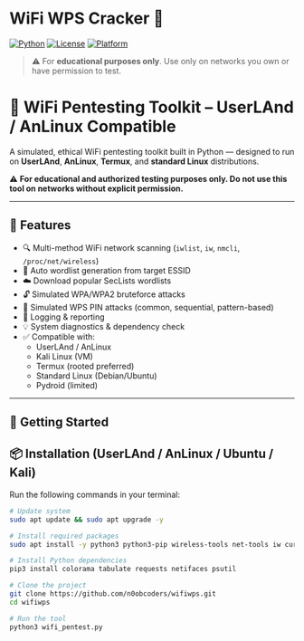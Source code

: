 # WiFi WPS Cracker 🔐

[![Python](https://img.shields.io/badge/python-3.6+-blue.svg)](https://www.python.org/)
[![License](https://img.shields.io/badge/license-MIT-green.svg)](LICENSE)
[![Platform](https://img.shields.io/badge/platform-UserLAnd%20%7C%20Linux%20%7C%20AnLinux-yellow.svg)]()

> ⚠️ For **educational purposes only**. Use only on networks you own or have permission to test.

# 🔐 WiFi Pentesting Toolkit – UserLAnd / AnLinux Compatible

A simulated, ethical WiFi pentesting toolkit built in Python — designed to run on **UserLAnd**, **AnLinux**, **Termux**, and **standard Linux** distributions.

⚠️ **For educational and authorized testing purposes only. Do not use this tool on networks without explicit permission.**

---

## 📌 Features

- 🔍 Multi-method WiFi network scanning (`iwlist`, `iw`, `nmcli`, `/proc/net/wireless`)
- 📂 Auto wordlist generation from target ESSID
- ☁️ Download popular SecLists wordlists
- 🔓 Simulated WPA/WPA2 bruteforce attacks
- 🔑 Simulated WPS PIN attacks (common, sequential, pattern-based)
- 📜 Logging & reporting
- 💡 System diagnostics & dependency check
- ✅ Compatible with:
  - UserLAnd / AnLinux
  - Kali Linux (VM)
  - Termux (rooted preferred)
  - Standard Linux (Debian/Ubuntu)
  - Pydroid (limited)

---

## 🚀 Getting Started

## 📦 Installation (UserLAnd / AnLinux / Ubuntu / Kali)

Run the following commands in your terminal:

```bash
# Update system
sudo apt update && sudo apt upgrade -y

# Install required packages
sudo apt install -y python3 python3-pip wireless-tools net-tools iw curl wget

# Install Python dependencies
pip3 install colorama tabulate requests netifaces psutil

# Clone the project
git clone https://github.com/n0obcoders/wifiwps.git
cd wifiwps

# Run the tool
python3 wifi_pentest.py

